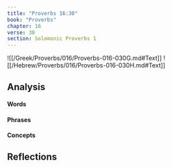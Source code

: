 ```yaml
---
title: "Proverbs 16:30"
book: "Proverbs"
chapter: 16
verse: 30
section: Solomonic Proverbs 1
---
```

![[/Greek/Proverbs/016/Proverbs-016-030G.md#Text]]
![[/Hebrew/Proverbs/016/Proverbs-016-030H.md#Text]]

## Analysis

#### Words

#### Phrases

#### Concepts

## Reflections
